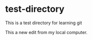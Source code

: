 # test-directory

This is a test directory for learning git

This a new edit from my local computer.
